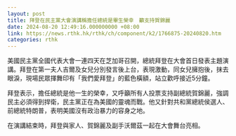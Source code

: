 ```yaml
---
layout: post
title: 拜登在民主黨大會演講稱擔任總統是畢生榮幸　籲支持賀錦麗
date: 2024-08-20 12:49:16.000000000 +08:00
link: https://news.rthk.hk/rthk/ch/component/k2/1766875-20240820.htm
categories: rthk
---
```


美國民主黨全國代表大會一連四天在芝加哥召開，總統拜登在大會首日發表主題演講。拜登在第一夫人吉爾及女兒分別發言後上台，表現激動，同女兒擁抱後，抹去眼淚，現場民眾揮舞印有「我們愛拜登」的藍色橫額，站立歡呼接近5分鐘。

拜登表示，擔任總統是他一生的榮幸，又呼籲所有人投票支持副總統賀錦麗，強調民主必須得到捍衛，民主黨正在為美國的靈魂而戰。他又針對共和黨總統侯選人、前總統特朗普，表明美國沒有政治暴力的容身之地。

在演講結束時，拜登與家人、賀錦麗及副手沃爾茲一起在大會舞台亮相。
